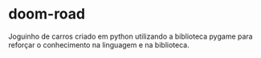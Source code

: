# doom-road
Joguinho de carros criado em python utilizando a biblioteca pygame para reforçar o conhecimento na linguagem e na biblioteca.

